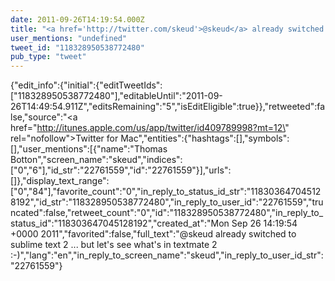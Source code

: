 ```yaml
---
date: 2011-09-26T14:19:54.000Z
title: "<a href='http://twitter.com/skeud'>@skeud</a> already switched to sublime text 2 ... but let's see what's in textmate 2 :-)″"
user_mentions: "undefined"
tweet_id: "118328950538772480"
pub_type: "tweet"
---
```

{"edit_info":{"initial":{"editTweetIds":["118328950538772480"],"editableUntil":"2011-09-26T14:49:54.911Z","editsRemaining":"5","isEditEligible":true}},"retweeted":false,"source":"<a href=\"http://itunes.apple.com/us/app/twitter/id409789998?mt=12\" rel=\"nofollow\">Twitter for Mac</a>","entities":{"hashtags":[],"symbols":[],"user_mentions":[{"name":"Thomas Botton","screen_name":"skeud","indices":["0","6"],"id_str":"22761559","id":"22761559"}],"urls":[]},"display_text_range":["0","84"],"favorite_count":"0","in_reply_to_status_id_str":"118303647045128192","id_str":"118328950538772480","in_reply_to_user_id":"22761559","truncated":false,"retweet_count":"0","id":"118328950538772480","in_reply_to_status_id":"118303647045128192","created_at":"Mon Sep 26 14:19:54 +0000 2011","favorited":false,"full_text":"@skeud already switched to sublime text 2 ... but let's see what's in textmate 2 :-)","lang":"en","in_reply_to_screen_name":"skeud","in_reply_to_user_id_str":"22761559"}
